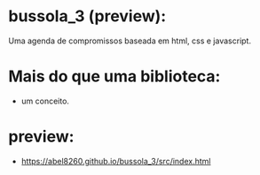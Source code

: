 # bussola_3 (preview):
Uma agenda de compromissos baseada em html, css e javascript.  

# Mais do que uma biblioteca:
- um conceito.

# preview:
- https://abel8260.github.io/bussola_3/src/index.html
